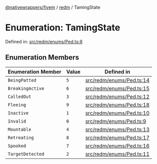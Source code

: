 [@nativewrappers/fivem](../../README.md) / [redm](../README.md) / TamingState

# Enumeration: TamingState

Defined in: [src/redm/enums/Ped.ts:8](https://github.com/nativewrappers/nativewrappers/blob/bed19baaeaf131ae08126ef8189b9b3d2beb3a28/src/redm/enums/Ped.ts#L8)

## Enumeration Members

| Enumeration Member | Value | Defined in |
| ------ | ------ | ------ |
| <a id="beingpatted"></a> `BeingPatted` | `5` | [src/redm/enums/Ped.ts:14](https://github.com/nativewrappers/nativewrappers/blob/bed19baaeaf131ae08126ef8189b9b3d2beb3a28/src/redm/enums/Ped.ts#L14) |
| <a id="breakingactive"></a> `BreakingActive` | `6` | [src/redm/enums/Ped.ts:15](https://github.com/nativewrappers/nativewrappers/blob/bed19baaeaf131ae08126ef8189b9b3d2beb3a28/src/redm/enums/Ped.ts#L15) |
| <a id="calledout"></a> `CalledOut` | `3` | [src/redm/enums/Ped.ts:12](https://github.com/nativewrappers/nativewrappers/blob/bed19baaeaf131ae08126ef8189b9b3d2beb3a28/src/redm/enums/Ped.ts#L12) |
| <a id="fleeing"></a> `Fleeing` | `9` | [src/redm/enums/Ped.ts:18](https://github.com/nativewrappers/nativewrappers/blob/bed19baaeaf131ae08126ef8189b9b3d2beb3a28/src/redm/enums/Ped.ts#L18) |
| <a id="inactive"></a> `Inactive` | `1` | [src/redm/enums/Ped.ts:10](https://github.com/nativewrappers/nativewrappers/blob/bed19baaeaf131ae08126ef8189b9b3d2beb3a28/src/redm/enums/Ped.ts#L10) |
| <a id="invalid"></a> `Invalid` | `0` | [src/redm/enums/Ped.ts:9](https://github.com/nativewrappers/nativewrappers/blob/bed19baaeaf131ae08126ef8189b9b3d2beb3a28/src/redm/enums/Ped.ts#L9) |
| <a id="mountable"></a> `Mountable` | `4` | [src/redm/enums/Ped.ts:13](https://github.com/nativewrappers/nativewrappers/blob/bed19baaeaf131ae08126ef8189b9b3d2beb3a28/src/redm/enums/Ped.ts#L13) |
| <a id="retreating"></a> `Retreating` | `8` | [src/redm/enums/Ped.ts:17](https://github.com/nativewrappers/nativewrappers/blob/bed19baaeaf131ae08126ef8189b9b3d2beb3a28/src/redm/enums/Ped.ts#L17) |
| <a id="spooked"></a> `Spooked` | `7` | [src/redm/enums/Ped.ts:16](https://github.com/nativewrappers/nativewrappers/blob/bed19baaeaf131ae08126ef8189b9b3d2beb3a28/src/redm/enums/Ped.ts#L16) |
| <a id="targetdetected"></a> `TargetDetected` | `2` | [src/redm/enums/Ped.ts:11](https://github.com/nativewrappers/nativewrappers/blob/bed19baaeaf131ae08126ef8189b9b3d2beb3a28/src/redm/enums/Ped.ts#L11) |
